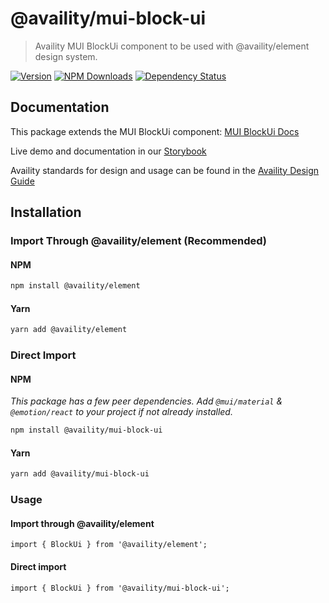 # @availity/mui-block-ui

> Availity MUI BlockUi component to be used with @availity/element design system.

[![Version](https://img.shields.io/npm/v/@availity/mui-block-ui.svg?style=for-the-badge)](https://www.npmjs.com/package/@availity/mui-block-ui)
[![NPM Downloads](https://img.shields.io/npm/dt/@availity/mui-block-ui.svg?style=for-the-badge)](https://www.npmjs.com/package/@availity/mui-block-ui)
[![Dependency Status](https://img.shields.io/librariesio/release/npm/@availity/mui-block-ui?style=for-the-badge)](https://github.com/Availity/element/blob/main/packages/mui-block-ui/package.json)

## Documentation

This package extends the MUI BlockUi component: [MUI BlockUi Docs](https://mui.com/components/block-ui/)

Live demo and documentation in our [Storybook](https://availity.github.io/element/?path=/docs/components-block-ui-introduction--docs)

Availity standards for design and usage can be found in the [Availity Design Guide](https://zeroheight.com/2e36e50c7)

## Installation

### Import Through @availity/element (Recommended)

#### NPM

```bash
npm install @availity/element
```

#### Yarn

```bash
yarn add @availity/element
```

### Direct Import

#### NPM

_This package has a few peer dependencies. Add `@mui/material` & `@emotion/react` to your project if not already installed._

```bash
npm install @availity/mui-block-ui
```

#### Yarn

```bash
yarn add @availity/mui-block-ui
```

### Usage

#### Import through @availity/element

```tsx
import { BlockUi } from '@availity/element';
```

#### Direct import

```tsx
import { BlockUi } from '@availity/mui-block-ui';
```
